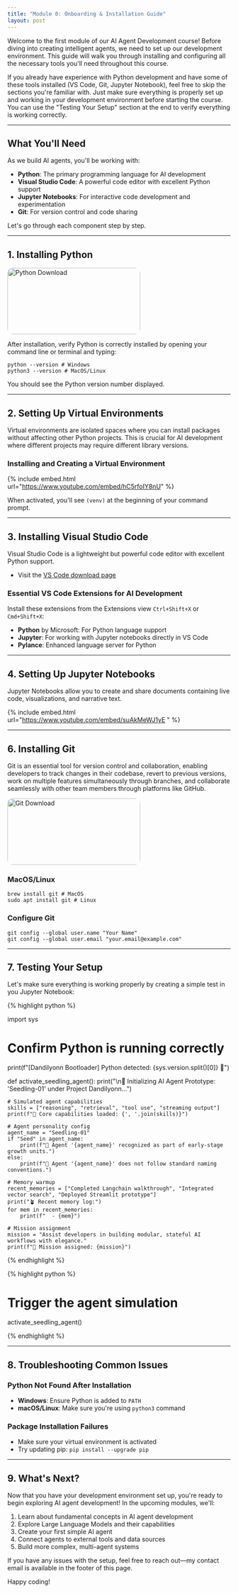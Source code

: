 ```yaml
---
title: "Module 0: Onboarding & Installation Guide"
layout: post
---
```


Welcome to the first module of our AI Agent Development course! Before diving into creating intelligent agents, we need to set up our development environment. This guide will walk you through installing and configuring all the necessary tools you'll need throughout this course.

If you already have experience with Python development and have some of these tools installed (VS Code, Git, Jupyter Notebook), feel free to skip the sections you're familiar with. Just make sure everything is properly set up and working in your development environment before starting the course. You can use the "Testing Your Setup" section at the end to verify everything is working correctly.


---

## What You'll Need

As we build AI agents, you'll be working with:

- **Python**: The primary programming language for AI development
- **Visual Studio Code**: A powerful code editor with excellent Python support
- **Jupyter Notebooks**: For interactive code development and experimentation  
- **Git**: For version control and code sharing

Let's go through each component step by step.

---

## 1. Installing Python

<div style="display: flex;">
    <a href="https://www.python.org/downloads/" target="_blank">
        <img src="{{ '/assets/images/python_download.png' | relative_url }}" alt="Python Download"
            style="width: 300px; height: 150px; object-fit: contain; border-radius: 12px;" />
    </a>
</div>

After installation, verify Python is correctly installed by opening your command line or terminal and typing:

```shell
python --version # Windows
python3 --version # MacOS/Linux
```

You should see the Python version number displayed.

---

## 2. Setting Up Virtual Environments

Virtual environments are isolated spaces where you can install packages without affecting other Python projects. This is crucial for AI development where different projects may require different library versions.

### Installing and Creating a Virtual Environment

{% include embed.html url="https://www.youtube.com/embed/hC5rfoIY8nU" %}

When activated, you'll see `(venv)` at the beginning of your command prompt.

---

## 3. Installing Visual Studio Code

Visual Studio Code is a lightweight but powerful code editor with excellent Python support.

- Visit the [VS Code download page](https://code.visualstudio.com/download)

### Essential VS Code Extensions for AI Development

Install these extensions from the Extensions view `Ctrl+Shift+X` or `Cmd+Shift+X`:

- **Python** by Microsoft: For Python language support
- **Jupyter**: For working with Jupyter notebooks directly in VS Code
- **Pylance**: Enhanced language server for Python

---

## 4. Setting Up Jupyter Notebooks

Jupyter Notebooks allow you to create and share documents containing live code, visualizations, and narrative text.

{% include embed.html url="https://www.youtube.com/embed/suAkMeWJ1yE
" %}

---

## 6. Installing Git

Git is an essential tool for version control and collaboration, enabling developers to track changes in their codebase, revert to previous versions, work on multiple features simultaneously through branches, and collaborate seamlessly with other team members through platforms like GitHub.

<div style="display: flex;">
  <a href="https://git-scm.com/download/win" target="_blank">
    <img src="{{ '/assets/images/git_download.png' | relative_url }}" alt="Git Download"
        style="width: 300px; height: 150px; object-fit: contain; border-radius: 12px;" />
  </a>
</div>

### MacOS/Linux
```shell
brew install git # MacOS
sudo apt install git # Linux
```

### Configure Git
```shell
git config --global user.name "Your Name"
git config --global user.email "your.email@example.com"
```

---

## 7. Testing Your Setup

Let's make sure everything is working properly by creating a simple test in you Jupyter Notebook:

{% highlight python %}

import sys

# Confirm Python is running correctly
print(f"[Dandilyonn Bootloader] Python detected: {sys.version.split()[0]} 🌱")

def activate_seedling_agent():
    print("\n🌿 Initializing AI Agent Prototype: 'Seedling-01' under Project Dandilyonn...")
    
    # Simulated agent capabilities
    skills = ["reasoning", "retrieval", "tool use", "streaming output"]
    print(f"🧠 Core capabilities loaded: {', '.join(skills)}")
    
    # Agent personality config
    agent_name = "Seedling-01"
    if "Seed" in agent_name:
        print(f"🤖 Agent '{agent_name}' recognized as part of early-stage growth units.")
    else:
        print(f"🤖 Agent '{agent_name}' does not follow standard naming conventions.")
    
    # Memory warmup
    recent_memories = ["Completed Langchain walkthrough", "Integrated vector search", "Deployed Streamlit prototype"]
    print("🪴 Recent memory log:")
    for mem in recent_memories:
        print(f"  - {mem}")
    
    # Mission assignment
    mission = "Assist developers in building modular, stateful AI workflows with elegance."
    print(f"🎯 Mission assigned: {mission}")

{% endhighlight %}

{% highlight python %}

# Trigger the agent simulation
activate_seedling_agent()

{% endhighlight %}

---

## 8. Troubleshooting Common Issues

### Python Not Found After Installation
- **Windows**: Ensure Python is added to `PATH`
- **macOS/Linux**: Make sure you're using `python3` command

### Package Installation Failures
- Make sure your virtual environment is activated
- Try updating pip: `pip install --upgrade pip`

---

## 9. What's Next?

Now that you have your development environment set up, you're ready to begin exploring AI agent development! In the upcoming modules, we'll:

1. Learn about fundamental concepts in AI agent development
2. Explore Large Language Models and their capabilities
3. Create your first simple AI agent
4. Connect agents to external tools and data sources
5. Build more complex, multi-agent systems

If you have any issues with the setup, feel free to reach out—my contact email is available in the footer of this page.

Happy coding!